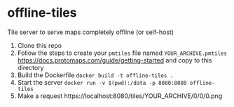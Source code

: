 # offline-tiles

Tile server to serve maps completely offline (or self-host)

1. Clone this repo
2. Follow the steps to create your `pmtiles` file named `YOUR_ARCHIVE.pmtiles` https://docs.protomaps.com/guide/getting-started and copy to this directory
3. Build the Dockerfile `docker build -t offline-tiles .`
4. Start the server `docker run -v $(pwd):/data -p 8080:8080 offline-tiles`
5. Make a request https://localhost:8080/tiles/YOUR_ARCHIVE/0/0/0.png
